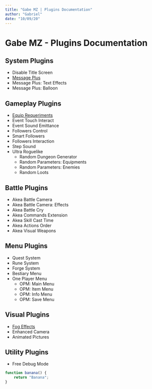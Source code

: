 ```yaml
---
title: "Gabe MZ | Plugins Documentation"
author: "Gabriel"
date: "10/09/20"
---
```


# Gabe MZ - Plugins Documentation

## System Plugins
- Disable Title Screen
- [Message Plus](Plugins/GMZ_MessagePlus)
- Message Plus: Text Effects
- Message Plus: Balloon

## Gameplay Plugins
- [Equip Requeriments](Plugins/GMZ_EquipRequeriments)
- Event Touch Interact
- Event Sound Emittance
- Followers Control
- Smart Followers
- Followers Interaction
- Step Sound
- Ultra Roguelike
  - Random Dungeon Generator
  - Random Parameters: Equipments
  - Random Parameters: Enemies
  - Random Loots

## Battle Plugins
- Akea Battle Camera
- Akea Battle Camera: Effects
- Akea Battle Cry
- Akea Commands Extension
- Akea Skill Cast Time
- Akea Actions Order
- Akea Visual Weapons

## Menu Plugins
- Quest System
- Rune System
- Forge System
- Bestiary Menu
- One Player Menu
  - OPM: Main Menu
  - OPM: Item Menu
  - OPM: Info Menu
  - OPM: Save Menu

## Visual Plugins 
- [Fog Effects](Plugins/GMZ_FogEffects)
- Enhanced Camera
- Animated Pictures

## Utility Plugins
- Free Debug Mode

```js
function banana() {
    return "Banana";
}
```